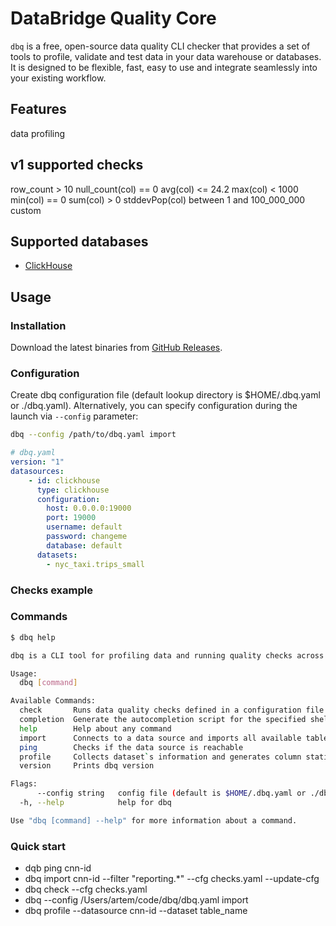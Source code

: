 # DataBridge Quality Core

`dbq` is a free, open-source data quality CLI checker that provides a set of tools to profile, validate and test data in your data warehouse or databases. 
It is designed to be flexible, fast, easy to use and integrate seamlessly into your existing workflow.

## Features

data profiling

v1 supported checks
---
row_count > 10
null_count(col) == 0
avg(col) <= 24.2
max(col) < 1000
min(col) == 0
sum(col) > 0
stddevPop(col) between 1 and 100_000_000
custom

## Supported databases
- [ClickHouse](https://clickhouse.com/)

## Usage

### Installation

Download the latest binaries from [GitHub Releases](https://github.com/DataBridge-Tech/dbq/releases).

### Configuration

Create dbq configuration file (default lookup directory is $HOME/.dbq.yaml or ./dbq.yaml). Alternatively,
you can specify configuration during the launch via `--config` parameter:

```bash
dbq --config /path/to/dbq.yaml import
```

```yaml
# dbq.yaml
version: "1"
datasources:
    - id: clickhouse
      type: clickhouse
      configuration:
        host: 0.0.0.0:19000
        port: 19000
        username: default
        password: changeme
        database: default
      datasets:
        - nyc_taxi.trips_small
```

### Checks example

### Commands

```bash
$ dbq help

dbq is a CLI tool for profiling data and running quality checks across various data sources

Usage:
  dbq [command]

Available Commands:
  check       Runs data quality checks defined in a configuration file against a datasource
  completion  Generate the autocompletion script for the specified shell
  help        Help about any command
  import      Connects to a data source and imports all available tables as datasets
  ping        Checks if the data source is reachable
  profile     Collects dataset`s information and generates column statistics
  version     Prints dbq version

Flags:
      --config string   config file (default is $HOME/.dbq.yaml or ./dbq.yaml)
  -h, --help            help for dbq

Use "dbq [command] --help" for more information about a command.

```

### Quick start
- dqb ping cnn-id
- dbq import cnn-id --filter "reporting.*" --cfg checks.yaml --update-cfg
- dbq check --cfg checks.yaml
- dbq --config /Users/artem/code/dbq/dbq.yaml import 
- dbq profile --datasource cnn-id --dataset table_name